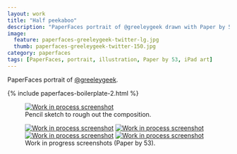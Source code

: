 ```yaml
---
layout: work
title: "Half peekaboo"
description: "PaperFaces portrait of @greeleygeek drawn with Paper by 53 on an iPad."
image: 
  feature: paperfaces-greeleygeek-twitter-lg.jpg
  thumb: paperfaces-greeleygeek-twitter-150.jpg
category: paperfaces
tags: [PaperFaces, portrait, illustration, Paper by 53, iPad art]
---
```


PaperFaces portrait of [@greeleygeek](http://twitter.com/greeleygeek).

{% include paperfaces-boilerplate-2.html %}

<figure>
	<a href="{{ site.url }}/images/paperfaces-greeleygeek-process-1-lg.jpg"><img src="{{ site.url }}/images/paperfaces-greeleygeek-process-1-750.jpg" alt="Work in process screenshot"></a>
	<figcaption>Pencil sketch to rough out the composition.</figcaption>
</figure>

<figure class="half">
	<a href="{{ site.url }}/images/paperfaces-greeleygeek-process-2-lg.jpg"><img src="{{ site.url }}/images/paperfaces-greeleygeek-process-2-600.jpg" alt="Work in process screenshot"></a>
	<a href="{{ site.url }}/images/paperfaces-greeleygeek-process-3-lg.jpg"><img src="{{ site.url }}/images/paperfaces-greeleygeek-process-3-600.jpg" alt="Work in process screenshot"></a>
	<a href="{{ site.url }}/images/paperfaces-greeleygeek-process-4-lg.jpg"><img src="{{ site.url }}/images/paperfaces-greeleygeek-process-4-600.jpg" alt="Work in process screenshot"></a>
	<a href="{{ site.url }}/images/paperfaces-greeleygeek-process-5-lg.jpg"><img src="{{ site.url }}/images/paperfaces-greeleygeek-process-5-600.jpg" alt="Work in process screenshot"></a>
	<figcaption>Work in progress screenshots (Paper by 53).</figcaption>
</figure>